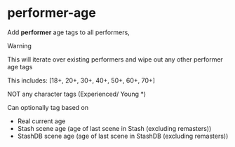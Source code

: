 # performer-age

Add **performer** age tags to all performers,

> [!WARNING]
> This will iterate over existing performers and wipe out any other performer age tags

This includes:
[18+, 20+, 30+, 40+, 50+, 60+, 70+]

NOT any character tags (Experienced/ Young *)

Can optionally tag based on
- Real current age
- Stash scene age (age of last scene in Stash (excluding remasters))
- StashDB scene age (age of last scene in StashDB (excluding remasters))